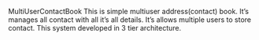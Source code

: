 MultiUserContactBook
This is simple multiuser address(contact) book.
It’s manages all contact with all it’s all details.
It’s allows multiple users to store contact.
This system developed in 3 tier architecture.
